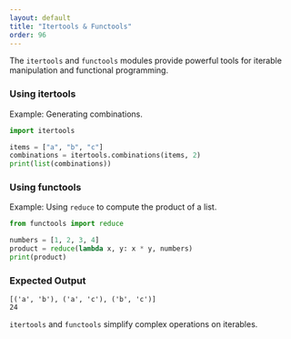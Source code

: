```yaml
---
layout: default
title: "Itertools & Functools"
order: 96
---
```


The `itertools` and `functools` modules provide powerful tools for iterable manipulation and functional programming.

### Using itertools

Example: Generating combinations.

```python
import itertools

items = ["a", "b", "c"]
combinations = itertools.combinations(items, 2)
print(list(combinations))
```

### Using functools

Example: Using `reduce` to compute the product of a list.

```python
from functools import reduce

numbers = [1, 2, 3, 4]
product = reduce(lambda x, y: x * y, numbers)
print(product)
```

### Expected Output

```plaintext
[('a', 'b'), ('a', 'c'), ('b', 'c')]
24
```

`itertools` and `functools` simplify complex operations on iterables.
